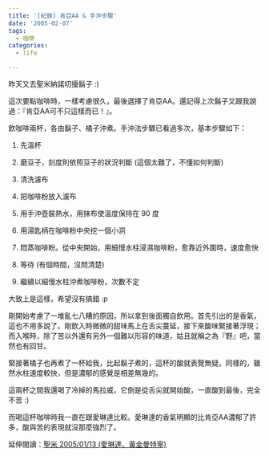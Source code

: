 ```yaml
---
title: '[紀錄] 肯亞AA & 手沖步驟'
date: '2005-02-07'
tags:
  - 咖啡
categories:
  - life

---
```

昨天又去聖米納諾叨擾鬍子 :)  
  
這次要點咖啡時，一樣考慮很久，最後選擇了肯亞AA。還記得上次鬍子又跟我說過：『肯亞AA可不只這樣而已！』。  
  
飲咖啡兩杯，各由鬍子、橘子沖煮。手沖法步驟已看過多次，基本步驟如下：  

1.  先溫杯
2.  磨豆子，刻度則依照豆子的狀況判斷 (這個太難了，不懂如何判斷)
3.  清洗濾布  
    
4.  把咖啡粉放入濾布  
    
5.  用手沖壺裝熱水，用抹布使溫度保持在 90 度
6.  用湯匙柄在咖啡粉中央挖一個小洞  
    
7.  悶蒸咖啡粉。從中央開始，用細慢水柱浸濕咖啡粉，愈靠近外圍時，速度愈快
8.  等待 (有個時間，沒問清楚)
9.  繼續以細慢水柱沖煮咖啡粉，次數不定

大致上是這樣，希望沒有搞錯 :p  
  
剛開始考慮了一堆亂七八糟的原因，所以拿到後面獨自飲用。首先引出的是香氣，這也不用多說了。剛飲入時微微的甜味馬上在舌尖蔓延，接下來酸味緊接著浮現；而入喉時，除了苦以外還有另外一個難以形容的味道，姑且就稱之為『野』吧，當然也有回甘。  
  
緊接著橘子也再煮了一杯給我，比起鬍子煮的，這杯的酸就表覽無疑。同樣的，雖然水柱速度較快，但是濃郁的感覺是相差無幾的。  
  
這兩杯之間我還喝了冷掉的馬拉威，它倒是從舌尖就開始酸，一直酸到最後，完全不苦 :)  
  
而喝這杯咖啡時我一直在跟愛琳達比較。愛琳達的香氣明顯的比肯亞AA濃郁了許多，酸與苦的表現就沒那麼強烈了。  
  
延伸閱讀：[聖米 2005/01/13 (愛琳達、黃金曼特寧)](http://yurenju.blogspot.com/2005/01/20050113.html)